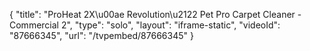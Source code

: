 {
    "title": "ProHeat 2X\u00ae Revolution\u2122 Pet Pro Carpet Cleaner - Commercial 2",
    "type": "solo",
    "layout": "iframe-static",
    "videoId": "87666345",
    "url": "\/tvpembed\/87666345"
}